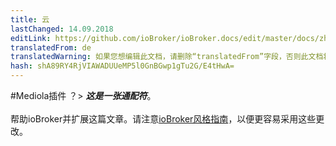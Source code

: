 ```yaml
---
title: 云
lastChanged: 14.09.2018
editLink: https://github.com/ioBroker/ioBroker.docs/edit/master/docs/zh-cn/cloud/mediola.md
translatedFrom: de
translatedWarning: 如果您想编辑此文档，请删除“translatedFrom”字段，否则此文档将再次自动翻译
hash: shA89RY4RjVIAWADUUeMP5l0GnBGwp1gTu2G/E4tHwA=
---
```


#Mediola插件
？&gt; ***这是一张通配符***。 <br><br>帮助ioBroker并扩展这篇文章。请注意[ioBroker风格指南](community/styleguidedoc)，以便更容易采用这些更改。